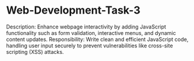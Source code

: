 # Web-Development-Task-3
Description: Enhance webpage interactivity by adding JavaScript functionality such as form validation, interactive menus, and dynamic content updates. Responsibility: Write clean and efficient JavaScript code, handling user input securely to prevent vulnerabilities like cross-site scripting (XSS) attacks.
